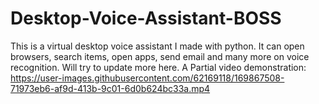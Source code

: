 # Desktop-Voice-Assistant-BOSS
This is a virtual desktop voice assistant I made with python. It can open browsers, search items, open apps, send email and many more on voice recognition. Will try to update more here.
A Partial video demonstration:
https://user-images.githubusercontent.com/62169118/169867508-71973eb6-af9d-413b-9c01-6d0b624bc33a.mp4

